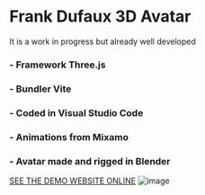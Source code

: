 # Frank Dufaux 3D Avatar

It is a work in progress but already well developed

### - Framework Three.js
### - Bundler Vite
### - Coded in Visual Studio Code
### - Animations from Mixamo
### - Avatar made and rigged in Blender
[SEE THE DEMO WEBSITE ONLINE](https://vjmindlab.github.io/frank3D/)
![image](https://user-images.githubusercontent.com/46301974/227857030-8686c29b-6acf-4830-9124-da95c8dcd1c6.png)
